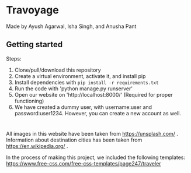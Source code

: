 # Travoyage

Made by Ayush Agarwal, Isha Singh, and Anusha Pant

## Getting started

Steps:

1. Clone/pull/download this repository
2. Create a virtual environment, activate it, and install pip
3. Install dependencies with `pip install -r requirements.txt`
3. Run the code with 'python manage.py runserver' 
4. Open our website on 'http://localhost:8000/' (Required for proper functioning)  
5. We have created a dummy user, with username:user and password:user1234. However, you can create a new account as well.

# 
All images in this website have been taken from https://unsplash.com/ .
Information about destination cities has been taken from https://en.wikipedia.org/
.

In the process of making this project, we included the following templates:
https://www.free-css.com/free-css-templates/page247/traveler 
